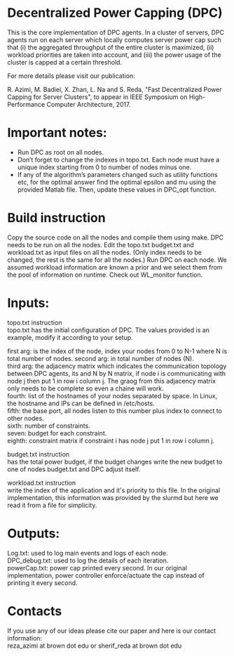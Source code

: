 # Decentralized Power Capping (DPC)
This is the core implementation of DPC agents. In a cluster of servers, DPC agents run on each server which locally computes server power cap such that (i) the
aggregated throughput of the entire cluster is maximized, (ii) workload priorities are taken into account, and (iii) the power usage of the cluster is capped at a certain threshold. 

For more details please visit our publication:

R. Azimi, M. Badiei, X. Zhan, L. Na and S. Reda, "Fast Decentralized Power Capping for Server Clusters", to appear in IEEE Symposium on High-Performance Computer Architecture, 2017.

# Important notes:
* Run DPC as root on all nodes.
* Don’t forget to change the indexes in topo.txt. Each node must have a unique index starting from 0 to number of nodes minus one. 
* If any of the algorithm’s parameters changed such as utility functions etc, for the optimal answer find the optimal epsilon and mu using the provided Matlab file. Then, update these values in DPC_opt function.


# Build instruction
Copy the source code on all the nodes and compile them using make. DPC needs to be run on all the nodes.
Edit the topo.txt budget.txt and workload.txt as input files on all the nodes. (Only index needs to be changed, the rest is the same for all the nodes.)
Run DPC on each node. 
We assumed workload information are known a prior and we select them from the pool of information on runtime. Check out WL_monitor function. 

# Inputs:
topo.txt instruction  
topo.txt has the initial configuration of DPC. The values provided is an example, modify it according to your setup. 

first arg: is the index of the node, index your nodes from 0 to N-1 where N is total number of nodes.
second arg: in total number of nodes (N).  
third arg: the adjacency matrix which indicates the communication topology between DPC agents, its and N by N matrix, if node i is communicating with node j then put 1 in row i column j. The graog from this adjacency matrix only needs to be complete so even a chaine will work.  
fourth: list of the hostnames of your nodes separated by space. In Linux, the hostname and IPs can be defined in /etc/hosts.   
fifth: the base port, all nodes listen to this number plus index to connect to other nodes.  
sixth: number of constraints.  
seven: budget for each constraint.  
eighth: constraint matrix if constraint i has node j put 1 in row i column j.  

budget.txt instruction  
has the total power budget, if the budget changes write the new budget to one of nodes budget.txt and DPC adjust itself.

workload.txt instruction  
write the index of the application and it's priority to this file. In the original implementation, this information was provided by the slurmd but here we read it from a file for simplicity.

# Outputs:
Log.txt: used to log main events and logs of each node.  
DPC_debug.txt: used to log the details of each iteration.   
powerCap.txt: power cap printed every second. In our original implementation, power controller enforce/actuate the cap instead of printing it every second.   

# Contacts
If you use any of our ideas please cite our paper and here is our contact information:  
reza_azimi at brown dot edu or sherif_reda at brown dot edu

